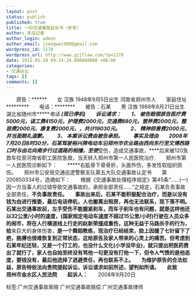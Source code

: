 ```yaml
---
layout: post
status: publish
published: true
title: 一份交通事故起诉书（参考）
author: 本站记者
author_login: admin
author_email: jiangwei909@gmail.com
wordpress_id: 1178
wordpress_url: http://www.gzjtlaw.com/?p=1178
date: 2011-05-29 09:14:24.000000000 +08:00
categories:
- 交通诉讼
tags: []
comments: []
---
```

　　原告：******　　女 汉族 1948年9月5日出生 河南省郑州市人　　家庭住址 *********　　电话：********　　被告：石某　　男 汉族 1989年8月21日出生 湖北省随州市******电话 *******(现已停机)　　诉讼请求：　　1、 被告赔偿原告医疗费5000元，误工费4150元，护理费2000元，交通费880元，营养费2000元，整容费2000元、康复费2000元，，共计19030元。　　2、 精神损害费2000元，并当面赔礼道歉。　　3、 本案诉讼费由被告承担。　　事实及理由　　2008年7月20日8时30分，石某驾驶裕兴牌电动车沿郑州市农业路由西向东行至文博西路口时与由北向南步行过道路的****相撞，至使****受伤，造成交通事故，****后来被120急救车拉至河南省职工医院急救，当天转入郑州市第一人民医院治疗.　　郑州市第一人民医院诊断如下：　　*****右肱骨下骨骨折，头面外伤，多发性软组织损伤。　　郑州市公安局交通巡逻警察支队第五大队交通事故认定书　　第200850334号，选摘如下：　　根据《交通事故处理程序规定》第45条&ldquo;&hellip;&hellip;(一)因一方当事人的过错导致交通事故的，承担全部责任&hellip;&hellip;&rdquo;之规定，石某负责事故全部责任，****不负事故责任。　　事故出来后，石某不能积极配合治疗，而是以没有钱为由进行推委，最后电话停机，人也搬离出租房，再也无法联系，现下落不明。石某出交通事故前，左手受伤不能握紧刹车，而车子刹车也有问题，就是这样他还以32公里&#47;小时的速度，(国家规定电动车速度不超过15公里&#47;小时)行驶在人员众多的闹市，将在人行横道线上行走的赵新荣撞成重伤，这种无益于马路杀手的行为，给****来巨大的身体伤害，****是一个舞蹈教练，现治疗已经结束，脸上因缝了七针留下了疤，胳膊也很难恢复到正常状态，这给原告及家人带来的心灵上的痛苦。但考虑到石某年纪还轻，又是一个打工的，也没什么文化(小学没毕业)，就只提出把医药费出了就行了，家人也自始至终没有骂他一句更没有打他一下，但令人气愤的是他态度，要钱没有，最后他选择了逃避责任，再也联系不上。　　为维护原告的合法权益，原告特依法向贵院提起诉讼，诉讼请求如前所述，望判如所请。　　此致　　郑州市金水区人民法院　　起诉人：****　　2008年9月20日标签:广州交通事故索赔 广州交通事故赔偿 广州交通事故律师

